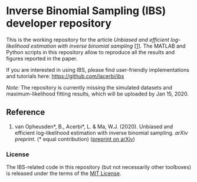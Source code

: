 # Inverse Binomial Sampling (IBS) developer repository

This is the working repository for the article *Unbiased and efficient log-likelihood estimation with inverse binomial sampling* [[1](#reference)]. The MATLAB and Python scripts in this repository allow to reproduce all the results and figures reported in the paper.

If you are interested in using IBS, please find user-friendly implementations and tutorials here: https://github.com/lacerbi/ibs

*Note:* The repository is currently missing the simulated datasets and maximum-likelihood fitting results, which will be uploaded by Jan 15, 2020.

## Reference

1. van Opheusden\*, B., Acerbi\*, L. & Ma, W.J. (2020). Unbiased and efficient log-likelihood estimation with inverse binomial sampling. *arXiv preprint*. (\* equal contribution) ([preprint on arXiv]())

### License

The IBS-related code in this repository (but not necessarily other toolboxes) is released under the terms of the [MIT License](https://github.com/basvanopheusden/ibs-dev/blob/master/LICENSE).
